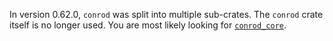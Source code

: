 In version 0.62.0, `conrod` was split into multiple sub-crates. The `conrod`
crate itself is no longer used. You are most likely looking for
[`conrod_core`](https://crates.io/crates/conrod-core).
